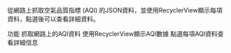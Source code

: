 從網路上抓取空氣品質指標 (AQI) 的JSON資料，並使用RecyclerView顯示每項資料，點選後可以查看詳細資料。

功能
抓取網路上的AQI資料
使用RecyclerView顯示AQI數據
點選每項AQI資料查看詳細信息
